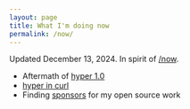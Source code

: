 ```yaml
---
layout: page
title: What I'm doing now
permalink: /now/
---
```

Updated December 13, 2024. In spirit of [/now](https://nownownow.com/about).

- Aftermath of [hyper 1.0](/blog/hyper-roadmap-2025)
- [hyper in curl](/blog/hyper-in-curl-needs-a-champion)
- Finding [sponsors](/sponsor) for my open source work

